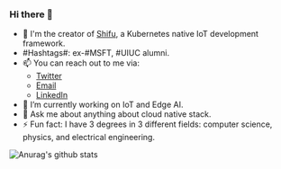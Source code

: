 ### Hi there 👋

- 🔭 I'm the creator of [Shifu](https://github.com/edgenesis/shifu), a Kubernetes native IoT development framework. 
- #Hashtags#: ex-#MSFT, #UIUC alumni.
- 📫 You can reach out to me via:
  - [Twitter](https://twitter.com/YongliChen)
  - [Email](yonglichen@edgenesis.com)
  - [LinkedIn](https://www.linkedin.com/in/yongli-chen-b3ab853a/)
- 🌱 I’m currently working on IoT and Edge AI.
- 💬 Ask me about anything about cloud native stack.
- ⚡ Fun fact: I have 3 degrees in 3 different fields: computer science, physics, and electrical engineering.

![Anurag's github stats](https://readme-stats.clckblog.space/api?username=saiyan86&theme=dark&show_icons=true)

